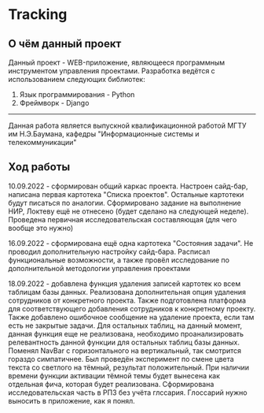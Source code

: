 # Tracking
## О чём данный проект
Данный проект - WEB-приложение, являющееся программным инструментом управления проектами.
Разработка ведётся с использованием следующих библиотек:  
1. Язык программирования - Python
2. Фреймворк - Django
---
Данная работа является выпускной квалификационной работой МГТУ им Н.Э.Баумана, кафедры
"Информационные системы и телекоммуникации"  
## Ход работы  
10.09.2022 - сформирован общий каркас проекта. Настроен сайд-бар, написана первая картотека
"Списка проектов". Остальные картотеки будут писаться по аналогии. Сформировано задание на
выполнение НИР, Локтеву ещё не отнесено (будет сделано на следующей неделе). Проведена
первичная исследовательская составляющая (для чего вообще это нужно)  

16.09.2022 - сформирована ещё одна картотека "Состояния задачи". Не проводил дополнительную
настройку сайд-бара. Расписал функциональные возможности, а также провёл исследование по
дополнительной методологии управления проектами  

18.09.2022 - добавлена функция удаления записей картотек ко всем таблицам базы данных.
Реализована дополнительная опция удаления сотрудников от конкретного проекта.
Также подготовлена платформа для соответствующего добавления сотрудников к конкретному проекту.
Также добавлено ошибочное сообщение на удаление проекта, если там есть не закрытые задачи. Для
остальных таблиц, на данный момент, данная функция еще не реализована, необходимо проанализировать
релевантность данной функции для остальных таблиц базы данных. Поменял NavBar с горизонтального на
вертикальный, так смотрится гораздо симпатичнее. Был проведён эксперимент по смене цвета текста со
светлого на тёмный, результат положительный. При наличии времени функции активации тёмной темы будет
вынесена как отдельная фича, которая будет реализована. Сформирована исследовательская часть
в РПЗ без учёта глссария. Глоссарий нужно выносить в приложение, как я понял.